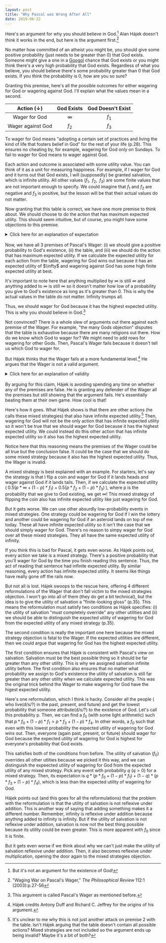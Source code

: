 ```yaml
---
layout: post
title: "Why Pascal was Wrong After All"
date: 2019-06-22
---
```


Here's an argument for why you should believe in God.[^existence] Alan Hájek doesn't think it works in the end, but here is the argument first.[^paper]

No matter how committed of an atheist you might be, you should give some positive probability (just needs to be greater than 0) that God exists. Someone might give a one in a [Googol](https://simple.wikipedia.org/wiki/Googol) chance that God exists or you might think there's a very high probability that God exists. Regardless of what you believe, you should believe there's some probability greater than 0 that God exists. If you think the probability is 0, how are you so sure?

[^existence]: But it's not an argument for the existence of God!
[^paper]: "Waging War on Pascal's Wager," *The Philosophical Review* 112:1 (2003):p.27-56

Granting this premise, here's all the possible outcomes for either wagering for God or wagering against God. I'll explain what the values mean in a second.

Action ($\downarrow$)| God Exists | God Doesn't Exist
:---: | :---: | :---:
Wager for God  | $\infty$ | $f_1$
Wager against God  | $f_2$ | $f_3$

To wager for God means "adopting a certain set of practices and living the kind of life that fosters belief in God" for the rest of your life (p.28). This ensures no cheating by, for example, wagering for God only on Sundays. To fail to wager for God means to wager against God.

Each action and outcome is associated with some utility value. You can think of it as a unit for measuring happiness. For example, if I wager for God and it turns out that God exists, I will (supposedly) be granted salvation, which is infinite utility. All other values ($f_1,\; \; f_2, \; \;f_3$) are some finite values that are not important enough to specify. We could imagine that $f_1$ and $f_2$ are negative and $f_3$ is positive, but the lesson will be that their actual values do not matter.

Now granting that this table is correct, we have one more premise to think about. We should choose to do the action that has maximum expected utility. This should seem intuitive, but of course, you might have some objections to this premise.

<details>
<summary>Click here for an explanation of expectation</summary>

Expectation or expected value is a weighted sum. It answers the question of what do we expect to happen when there are more than one possible outcomes for some action we take. To calculate expectation, we take each outcome and weight it by its corresponding probability of occurring. To find the expected utility of wagering for God, we would multiply the probability that God exists by $\infty$ and add the result of multiplying the probability that God doesn't exist by $f_1$. This sum would be $\infty$ so the expected utility of wagering for God is $\infty$.

</details>
<br/>
Now, we have all 3 premises of Pascal's Wager: (i) we should give a positive probability to God's existence, (ii) the table, and (iii) we should do the action that has maximum expected utility. If we calculate the expected utility for each action from the table, wagering for God wins out because it has an expected utility of $\infty$ and wagering against God has some high finite expected utility at best.

It's important to note here that anything multiplied by $\infty$ is still $\infty$ and anything added to $\infty$ is still $\infty$ so it doesn't matter how low of a probability you give to God's existence as long as it's greater than 0. This is why the actual values in the table do not matter. Infinity trumps all.

Thus, we should wager for God because it has the highest expected utility. This is why you should believe in God.[^name_of_arg]

[^name_of_arg]: This argument is called Pascal's Wager as mentioned before.

Not convinced? There is a whole slew of arguments out there against each premise of the Wager. For example, "the many Gods objection" disputes that the table is exhaustive because there are many religions out there. How do we know which God to wager for? We might need to add rows for wagering for other Gods. Then, Pascal's Wager fails because it doesn't tell us which God to wager for.

But Hájek thinks that the Wager fails at a more fundamental level.[^credit_is_due] He argues that the Wager is not a valid argument.

[^credit_is_due]: Hájek credits Antony Duff and Richard C. Jeffrey for the origins of his argument.

<details>
<summary>Click here for an explanation of validity</summary>

First, an argument is a list composed of some premises (there may be none!) and a conclusion. An argument is valid if its conclusion is always true when its premises are true. For example:

1. If I am an egg, then I can fly.
2. I am an egg.
3. I can fly

Our argument--though I agree looks absurd--is in fact valid. If premises 1 and 2 are true, there is no way 3 can be false. We think this argument is absurd because premises 1 and 2 are false. Then, we may call this argument unsound. A sound argument is a valid one, where its premises are also true. An unsound argument is valid but one or more of its premises are false.

</details>
<br/>
By arguing for this claim, Hájek is avoiding spending any time on whether any of the premises are false. He is granting any defender of the Wager all the premises but still showing that the argument fails. He's essentially beating them at their own game. How cool is that!

Here's how it goes. What Hájek shows is that there are other actions (he calls these mixed strategies) that also have infinite expected utility.[^unclear] Then, wagering for God will not be the only action that has infinite expected utility so it won't be true that we should wager for God because it has the highest expected utility. We could instead do this other action that has infinite expected utility so it also has the highest expected utility.

[^unclear]: It's unclear to me why this is not just another attack on premise 2 with the table. Isn't Hájek arguing that the table doesn't contain all possible actions? Mixed strategies are not included so the argument ends up being invalid? Maybe it's a bit of both?

Notice here that this reasoning means the premises of the Wager could be all true but the conclusion false. It could be the case that we should do some mixed strategy because it also has the highest expected utility. Thus, the Wager is invalid.

A mixed strategy is best explained with an example. For starters, let's say the strategy is that I flip a coin and wager for God if it lands heads and wager against God if it lands tails. Then, if we calculate the expected utility ($\; 0.5(p * \infty + (1-p) * f_1) + 0.5(p * f_2 + (1-p) * f_3) \;$), where p is the probability that we give to God existing, we get $\infty$! This mixed strategy of flipping the coin also has infinite expected utility like just wagering for God.

But it gets worse. We can use other absurdly low-probability events in mixed strategies. One strategy could be wagering for God if I win the lottery and another could be wagering for God if an asteroid lands on top of me today. These all have infinite expected utility so it isn't the case that we should simply wager for God. There's no reason to simpy wager for God over all these mixed strategies. They all have the same expected utility of infinity.

If you think this is bad for Pascal, it gets even worse. As Hájek points out, every action we take is a mixed strategy. There's a positive probability that you'll wager for God by the time you finish reading this sentence. Thus, the act of reading that sentence had infinite expected utility. By similar reasoning, every action has infinite expected utility. It seems like things have really gone off the rails now.

But not all is lost. Hájek swoops to the rescue here, offering 4 different reformulations of the Wager that don't fall victim to the mixed strategies objection. I won't go into all of them (they do get a bit technical), but the idea is to give the utility of salvation a "finite-looking gloss" (p.35). This means the reformulation must satisfy two conditions as Hájek specifies: (i) the utility of salvation "must completely override" any other utilities and (ii) we should be able to distinguish the expected utility of wagering for God from the expected utility of any mixed strategy (p.35).

The second condition is really the important one here because the mixed strategy objection is fatal to the Wager. If the expected utilities are different, then we could argue that wagering for God has the highest expected utility.

The first condition ensures that Hájek is consistent with Pascal's view on salvation. Salvation must be the best possible thing so it should be far greater than any other utility. This is why we assigned salvation infinite utility before. The first condition also ensures that no matter what probability we assign to God's existence the utility of salvation is still far greater than any other utility when we calculate expected utility. This was the original trick behind the Wager to make wagering for God have the higest expected utility.

Here's one reformulation, which I think is hacky. Consider all the people ( who live(d/s/?) in the past, present, and future) and get the lowest probability that someone attribute(d/s/?) to the existence of God. Let's call this probability p. Then, we can find a $f_0$ (with some light arithmetic) such that $p * f_0 + (1-p) * f_1 > p * f_3 + (1-p) * f_4$. In other words, a $f_0$ such that even with this lowest probability the expected utility of wagering for God wins out. Then, everyone (again past, present, or future) should wager for God because the expected utility of wagering for God is highest for everyone's probability that God exists.

This satisfies both of the conditions from before. The utility of salvation ($f_0$) overrides all other utlities because we picked it this way, and we can distinguish the expeected utility of wagering for God from the expected utility of any mixed strategy. Pick any event with probability $q$ ($q>0$) for a mixed strategy. Then, its expectation is $q * (p * f_0 + (1-p) * f_1) + (1-q) * (p * f_3 + (1-p) * f_4)$, which is less than the expected utility of wagering for God.
<!-- Explain why less than expectation for wagering? We have q parts of a and (1-q) parts of b, but one whole a is still larger than this sum because a > b. Mathemtically, (1-q) a > (1-q) b and q * a + (1-q) * a > q * a + (1-q) * b and a > q * a + (1-q) * b-->

Hájek points out (and this goes for all the reformulations) that the problem with the reformulation is that the utility of salvation is not reflexive under addition. This is another way of saying that adding something makes it a different number. Remember, infinity is reflexive under addition because anything added to infinity is infinity. But if the utility of salvation is not reflexive under addition, salvation is now not the best thing possible because its utility could be even greater. This is more apparent with $f_0$ since it is finite.

But it gets even worse if we think about why we can't just make the utility of salvation reflexive under addition. Then, it also becomes reflexive under multiplication, opening the door again to the mixed strategies objection.
<!-- Explain why reflexivity under multiplication follows -->

<!-- Why not just give up on salvation having infite utility? B/c someone might object that having finite utility over an infinte time still becomes infinite utility so either we shouldn't wager for God or we start to challenge some theological thoughts about heaven (one being that the afterlife is not eternal) -->
